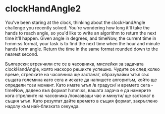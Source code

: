 # clockHandAngle2

You've been staring at the clock, thinking about the clockHandAngle challenge you recently solved. You're wondering how long it'll take the hands to reach angle, so you'd like to write an algorithm to return the next time it'll happen.
Given angle in degrees, and timeNow, the current time in h:mm:ss format, your task is to find the next time when the hour and minute hands form angle. Return the time in the same format rounded down to the nearest second.

Български:
втренчили сте се в часовника, мислейки за задачата clockHandAngle, която наскоро решихте успешно. Чудите се след колко време, стрелките на часовника ще застанат, образувайки ъгъл със същата големина като сега и искате да напишете алгоритъм, който ще определи този момент.
Като имате ъгъл /в градуси/ и времето сега - timeNow, дадено във формат h:mm:ss, вашата задача е да намерите кога стрелките на часовника /показващи час и минути/ ще застанат в същия ъгъл. 
Като резултат дайте времето в същия формат, закръглено надолу към най-близката секунда.
